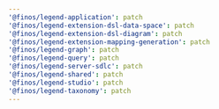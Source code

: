 ```yaml
---
'@finos/legend-application': patch
'@finos/legend-extension-dsl-data-space': patch
'@finos/legend-extension-dsl-diagram': patch
'@finos/legend-extension-mapping-generation': patch
'@finos/legend-graph': patch
'@finos/legend-query': patch
'@finos/legend-server-sdlc': patch
'@finos/legend-shared': patch
'@finos/legend-studio': patch
'@finos/legend-taxonomy': patch
---
```

